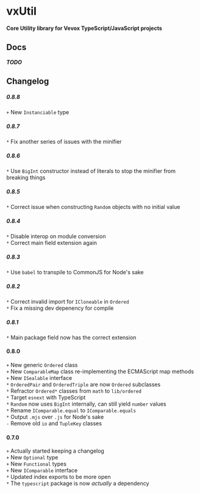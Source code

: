 
# vxUtil
**Core Utility library for Vevox TypeScript/JavaScript projects**

## Docs
***TODO***

## Changelog

##### 0.8.8
`+` New `Instanciable` type

##### 0.8.7
`*` Fix another series of issues with the minifier

##### 0.8.6
`*` Use `BigInt` constructor instead of literals to stop the minifier from breaking things

##### 0.8.5
`*` Correct issue when constructing `Random` objects with no initial value

##### 0.8.4
`*` Disable interop on module conversion  
`*` Correct main field extension again

##### 0.8.3
`*` Use `babel` to transpile to CommonJS for Node's sake

##### 0.8.2
`*` Correct invalid import for `ICloneable` in `Ordered`  
`*` Fix a missing dev depenency for compile

##### 0.8.1
`*` Main package field now has the correct extension

#### 0.8.0
`+` New generic `Ordered` class  
`+` New `ComparableMap` class re-implementing the ECMAScript map methods  
`+` New `ISealable` interface  
`*` `OrderedPair` and `OrderedTriple` are now `Ordered` subclasses  
`*` Refractor `Ordered*` classes from `math` to `lib/ordered`  
`*` Target `esnext` with TypeScript  
`*` `Random` now uses `BigInt` internally, can still yield `number` values  
`*` Rename `IComparable.equal` to `IComparable.equals`  
`*` Output `.mjs` over `.js` for Node's sake  
`-` Remove old `io` and `TupleKey` classes

#### 0.7.0
`+` Actually started keeping a changelog  
`+` New `Optional` type  
`+` New `Functional` types  
`+` New `IComparable` interface  
`*` Updated index exports to be more open  
`*` The `typescript` package is now *actually* a dependency
